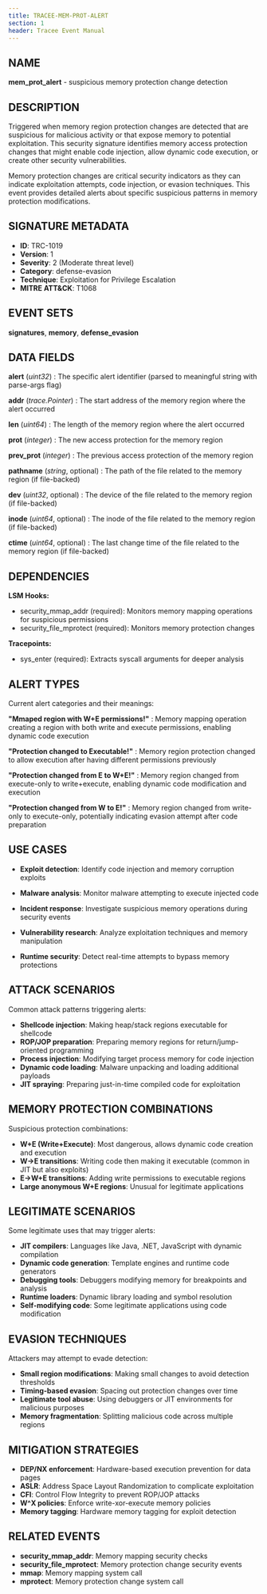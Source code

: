```yaml
---
title: TRACEE-MEM-PROT-ALERT
section: 1
header: Tracee Event Manual
---
```


## NAME

**mem_prot_alert** - suspicious memory protection change detection

## DESCRIPTION

Triggered when memory region protection changes are detected that are suspicious for malicious activity or that expose memory to potential exploitation. This security signature identifies memory access protection changes that might enable code injection, allow dynamic code execution, or create other security vulnerabilities.

Memory protection changes are critical security indicators as they can indicate exploitation attempts, code injection, or evasion techniques. This event provides detailed alerts about specific suspicious patterns in memory protection modifications.

## SIGNATURE METADATA

- **ID**: TRC-1019
- **Version**: 1
- **Severity**: 2 (Moderate threat level)
- **Category**: defense-evasion
- **Technique**: Exploitation for Privilege Escalation
- **MITRE ATT&CK**: T1068

## EVENT SETS

**signatures**, **memory**, **defense_evasion**

## DATA FIELDS

**alert** (*uint32*)
: The specific alert identifier (parsed to meaningful string with parse-args flag)

**addr** (*trace.Pointer*)
: The start address of the memory region where the alert occurred

**len** (*uint64*)
: The length of the memory region where the alert occurred

**prot** (*integer*)
: The new access protection for the memory region

**prev_prot** (*integer*)
: The previous access protection of the memory region

**pathname** (*string*, optional)
: The path of the file related to the memory region (if file-backed)

**dev** (*uint32*, optional)
: The device of the file related to the memory region (if file-backed)

**inode** (*uint64*, optional)
: The inode of the file related to the memory region (if file-backed)

**ctime** (*uint64*, optional)
: The last change time of the file related to the memory region (if file-backed)

## DEPENDENCIES

**LSM Hooks:**

- security_mmap_addr (required): Monitors memory mapping operations for suspicious permissions
- security_file_mprotect (required): Monitors memory protection changes

**Tracepoints:**

- sys_enter (required): Extracts syscall arguments for deeper analysis

## ALERT TYPES

Current alert categories and their meanings:

**"Mmaped region with W+E permissions!"**
: Memory mapping operation creating a region with both write and execute permissions, enabling dynamic code execution

**"Protection changed to Executable!"**
: Memory region protection changed to allow execution after having different permissions previously

**"Protection changed from E to W+E!"**
: Memory region changed from execute-only to write+execute, enabling dynamic code modification and execution

**"Protection changed from W to E!"**
: Memory region changed from write-only to execute-only, potentially indicating evasion attempt after code preparation

## USE CASES

- **Exploit detection**: Identify code injection and memory corruption exploits

- **Malware analysis**: Monitor malware attempting to execute injected code

- **Incident response**: Investigate suspicious memory operations during security events

- **Vulnerability research**: Analyze exploitation techniques and memory manipulation

- **Runtime security**: Detect real-time attempts to bypass memory protections

## ATTACK SCENARIOS

Common attack patterns triggering alerts:

- **Shellcode injection**: Making heap/stack regions executable for shellcode
- **ROP/JOP preparation**: Preparing memory regions for return/jump-oriented programming
- **Process injection**: Modifying target process memory for code injection
- **Dynamic code loading**: Malware unpacking and loading additional payloads
- **JIT spraying**: Preparing just-in-time compiled code for exploitation

## MEMORY PROTECTION COMBINATIONS

Suspicious protection combinations:

- **W+E (Write+Execute)**: Most dangerous, allows dynamic code creation and execution
- **W→E transitions**: Writing code then making it executable (common in JIT but also exploits)
- **E→W+E transitions**: Adding write permissions to executable regions
- **Large anonymous W+E regions**: Unusual for legitimate applications

## LEGITIMATE SCENARIOS

Some legitimate uses that may trigger alerts:

- **JIT compilers**: Languages like Java, .NET, JavaScript with dynamic compilation
- **Dynamic code generation**: Template engines and runtime code generators
- **Debugging tools**: Debuggers modifying memory for breakpoints and analysis
- **Runtime loaders**: Dynamic library loading and symbol resolution
- **Self-modifying code**: Some legitimate applications using code modification

## EVASION TECHNIQUES

Attackers may attempt to evade detection:

- **Small region modifications**: Making small changes to avoid detection thresholds
- **Timing-based evasion**: Spacing out protection changes over time
- **Legitimate tool abuse**: Using debuggers or JIT environments for malicious purposes
- **Memory fragmentation**: Splitting malicious code across multiple regions

## MITIGATION STRATEGIES

- **DEP/NX enforcement**: Hardware-based execution prevention for data pages
- **ASLR**: Address Space Layout Randomization to complicate exploitation
- **CFI**: Control Flow Integrity to prevent ROP/JOP attacks
- **W^X policies**: Enforce write-xor-execute memory policies
- **Memory tagging**: Hardware memory tagging for exploit detection

## RELATED EVENTS

- **security_mmap_addr**: Memory mapping security checks
- **security_file_mprotect**: Memory protection change security events
- **mmap**: Memory mapping system call
- **mprotect**: Memory protection change system call